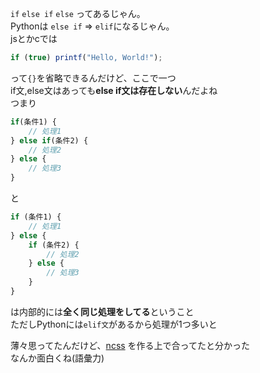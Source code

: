 `if` `else if` `else` ってあるじゃん。  
Pythonは `else if` => `elif`になるじゃん。  
jsとかcでは
```js
if (true) printf("Hello, World!");
```
って`{}`を省略できるんだけど、ここで一つ  
if文,else文はあっても**else if文は存在しない**んだよね  
つまり
```js
if(条件1) {
    // 処理1
} else if(条件2) {
    // 処理2
} else {
    // 処理3
}
```
と
```js
if (条件1) {
    // 処理1
} else {
    if (条件2) {
        // 処理2
    } else {
        // 処理3
    }
}
```
は内部的には**全く同じ処理をしてる**ということ  
ただしPythonには`elif文`があるから処理が1つ多いと  

薄々思ってたんだけど、[ncss](https://github.com/SatooRu65536/ncss)
を作る上で合ってたと分かった  
なんか面白くね(語彙力)

